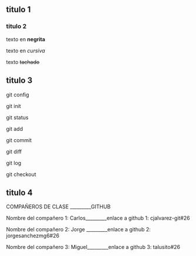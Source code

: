 ## titulo 1

### titulo 2

texto en **negrita**

texto en *cursiva*

texto ~~tachado~~

## titulo 3

git config

git init

git status

git add

git commit

git diff

git log

git checkout 

## titulo 4

COMPAÑEROS DE CLASE           _________GITHUB

Nombre del compañero 1: Carlos_________enlace a github 1: cjalvarez-git#26

Nombre del compañero 2: Jorge _________enlace a github 2: jorgesanchezmg6#26

Nombre del compañero 3: Miguel_________enlace a github 3: talusito#26
